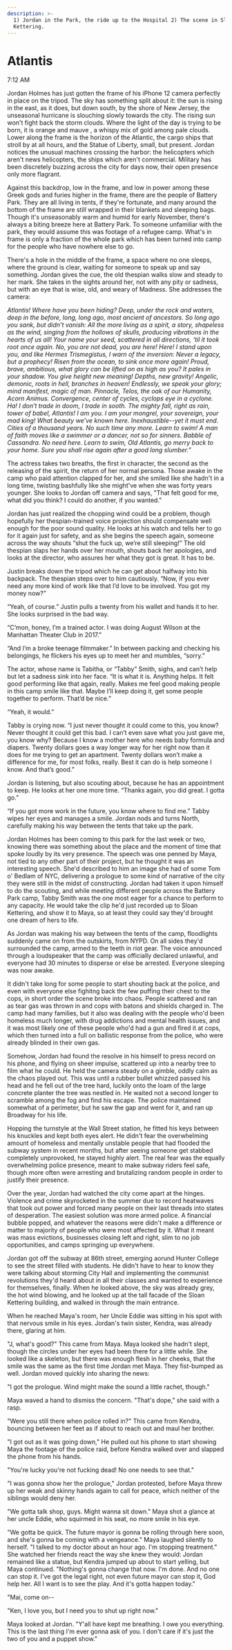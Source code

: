 ```yaml
---
description: >-
  1) Jordan in the Park, the ride up to the Hospital 2) The scene in Sloan
  Kettering.
---
```


# Atlantis

7:12 AM

Jordan Holmes has just gotten the frame of his iPhone 12 camera perfectly in place on the tripod. The sky has something split about it: the sun is rising in the east, as it does, but down south, by the shore of New Jersey, the unseasonal hurricane is slouching slowly towards the city. The rising sun won't fight back the storm clouds. Where the light of the day is trying to be born, it is orange and mauve , a whispy mix of gold among pale clouds. Lower along the frame is the horizon of the Atlantic, the cargo ships that stroll by at all hours, and the Statue of Liberty, small, but present. Jordan notices the unusual machines crossing the harbor: the helicopters which aren't news helicopters, the ships which aren't commercial. Military has been discretely buzzing across the city for days now, their open presence only more flagrant.

Against this backdrop, low in the frame, and low in power among these Greek gods and furies higher in the frame, there are the people of Battery Park. They are all living in tents, if they're fortunate, and many around the bottom of the frame are still wrapped in  their blankets and sleeping bags. Though it's unseasonably warm and humid for early November, there's always a biting breeze here at Battery Park. To someone unfamiliar with the park, they would assume this was footage of a refugee camp. What's in frame is only a fraction of the whole park which has been turned into camp for the people who have nowhere else to go.

There's a hole in the middle of the frame, a space where no one sleeps, where the ground is clear, waiting for someone to speak up and say something. Jordan gives the cue, the old thespian walks slow and steady to her mark. She takes in the sights around her, not with any pity or sadness, but with an eye that is wise, old, and weary of Madness. She addresses the camera:

_Atlantis! Where have you been hiding? Deep, under the rock and waters, deep in the before, long, long ago, most ancient of ancestors. So long ago you sank, but didn’t vanish: All the more living as a spirit, a story, shapeless as the wind, singing from the hollows of skulls, producing vibrations in the hearts of us all! Your name your seed, scattered in all directions, ‘til it took root once again. No, you are not dead, you are here! Here! I stand upon you, and like Hermes Trismegistus, I warn of the inversion: Never a legacy, but a prophecy! Risen from the ocean, to sink once more again! Proud, brave, ambitious, what glory can be lifted on as high as you? It pales in your shadow. You give height new meaning! Depths, new gravity! Angelic, demonic, roots in hell, branches in heaven! Endlessly, we speak your glory; mind manifest, magic of man. Pinnacle, Telos, the oak of our Humanity, Acorn Animus. Convergence, center of cycles, cyclops eye in a cyclone. Ha! I don’t trade in doom, I trade in sooth. The mighty fall, right as rain, tower of babel, Atlantis! I am you. I am your mongrel, your sovereign, your mad king! What beauty we’ve known here. Inexhaustible--yet it must end. Cities of a thousand years. No such time any more. Learn to swim! A man of faith moves like a swimmer or a dancer, not so for sinners. Babble of Cassandra. No need here. Learn to swim, Old Atlantis, go merry back to your home. Sure you shall rise again after a good long slumber.”_

The actress takes two breaths, the first in character, the second as the releasing of the spirit, the return of her normal persona. Those awake in the camp who paid attention clapped for her, and she smiled like she hadn't in a long time, twisting bashfully like she might've when she was forty years younger. She looks to Jordan off camera and says, "That felt good for me, what did you think? I could do another, if you wanted."

Jordan has just realized the chopping wind could be a problem, though hopefully her thespian-trained voice projection should compensate well enough for the poor sound quality. He looks at his watch and tells her to go for it again just for safety, and as she begins the speech again, someone across the way shouts “shut the fuck up, we’re still sleeping!” The old thespian slaps her hands over her mouth, shouts back her apologies, and looks at the director, who assures her what they got is great. It has to be. 

 Justin breaks down the tripod which he can get about halfway into his backpack. The thespian steps over to him cautiously. “Now, if you ever need any more kind of work like that I’d love to be involved. You got my money now?”

 “Yeah, of course.” Justin pulls a twenty from his wallet and hands it to her. She looks surprised in the bad way.

 “C’mon, honey, I’m a trained actor. I was doing August Wilson at the Manhattan Theater Club in 2017.”

 “And I’m a broke teenage filmmaker.” In between packing and checking his belongings, he flickers his eyes up to meet her and mumbles, “sorry.”

 The actor, whose name is Tabitha, or “Tabby” Smith, sighs, and can’t help but let a sadness sink into her face. “It is what it is. Anything helps. It felt good performing like that again, really. Makes me feel good making people in this camp smile like that. Maybe I’ll keep doing it, get some people together to perform. That’d be nice.”

 “Yeah, it would.”

Tabby is crying now. “I just never thought it could come to this, you know? Never thought it could get this bad. I can’t even save what you just gave me, you know why? Because I know a mother here who needs baby formula and diapers. Twenty dollars goes a way longer way for her right now than it does for me trying to get an apartment. Twenty dollars won’t make a difference for me, for most folks, really. Best it can do is help someone I know. And that’s good.”

 Jordan is listening, but also scouting about, because he has an appointment to keep. He looks at her one more time. “Thanks again, you did great. I gotta go.”

 “If you got more work in the future, you know where to find me.” Tabby wipes her eyes and manages a smile. Jordan nods and turns North, carefully making his way between the tents that take up the park.

Jordan Holmes has been coming to this park for the last week or two, knowing there was something about the place and the moment of time that spoke loudly by its very presence. The speech was one penned by Maya, not tied to any other part of their project, but he thought it was an interesting speech. She'd described to him an image she had of some Tom o' Bedlam of NYC, delivering a prologue to some kind of narrative of the city they were still in the midst of constructing. Jordan had taken it upon himself to do the scouting, and while meeting different people across the Battery Park camp, Tabby Smith was the one most eager for a chance to perform to any capacity. He would take the clip he'd just recorded up to Sloan Kettering, and show it to Maya, so at least they could say they'd brought one dream of hers to life.

As Jordan was making his way between the tents of the camp, floodlights suddenly came on from the outskirts, from NYPD. On all sides they'd surrounded the camp, armed to the teeth in riot gear. The voice announced through a loudspeaker that the camp was officially declared unlawful, and everyone had 30 minutes to disperse or else be arrested. Everyone sleeping was now awake. 

It didn't take long for some people to start shouting back at the police, and even with everyone else fighitng back the few puffing their chest to the cops, in short order the scene broke into chaos. People scattered and ran as tear gas was thrown in and cops with batons and shields charged in. The camp had many families, but it also was dealing with the people who'd been homeless much longer, with drug addictions and mental health issues, and it was most likely one of these people who'd had a gun and fired it at cops, which then turned into a full on ballistic response from the police, who were already blinded in their own gas.

Somehow, Jordan had found the resolve in his himself to press record on his phone, and flying on sheer impulse, scattered up into a nearby tree to film what he could. He held the camera steady on a gimble, oddly calm as the chaos played out. This was until a rubber bullet whizzed passed his head and he fell out of the tree hard, luckily onto the loam of the large concrete planter the tree was nestled in. He waited not a second longer to scramble among the fog and find his escape. The police maintained somewhat of a perimeter, but he saw the gap and went for it, and ran up Broadway for his life.

Hopping the turnstyle at the Wall Street station, he fitted his keys between his knuckles and kept both eyes alert. He didn't fear the overwhelming amount of homeless and mentally unstable people that had flooded the subway system in recent months, but after seeing someone get stabbed completely unprovoked, he stayed highly alert. The real fear was the equally overwhelming police presence, meant to make subway riders feel safe, though more often were arresting and brutalizing random people in order to justify their presence.

Over the year, Jordan had watched the city come apart at the hinges. Violence and crime skyrocketed in the summer due to record heatwaves that took out power and forced many people on their last threads into states of desperation. The easiest solution was more armed police. A financial bubble popped, and whatever the reasons were didn't make a difference or matter to majority of people who were most affected by it. What it meant was mass evictions, businesses closing left and right, slim to no job opportunities, and camps springing up everywhere. 

Jordan got off the subway at 86th street, emerging aorund Hunter College to see the street filled with students. He didn't have to hear to know they were talking about storming City Hall and implementing the communist revolutions they'd heard about in all their classes and wanted to experience for themselves, finally. When he looked above, the sky was already grey, the hot wind blowing, and he looked up at the tall facade of the Sloan Kettering building, and walked in through the main entrance.

When he reached Maya's room, her Uncle Eddie  was sitting in his spot with that nervous smile in his eyes. Jordan's twin sister, Kendra, was already there, glaring at him.

"J, what's good?" This came from Maya. Maya looked she hadn't slept, though the circles under her eyes had been there for a little while. She looked like a skeleton, but there was enough flesh in her cheeks, that the smile was the same as the first time Jordan met Maya. They fist-bumped as well. Jordan moved quickly into sharing the news:

"I got the prologue. Wind might make the sound a little rachet, though."

Maya waved a hand to dismiss the concern. "That's dope," she said with a rasp. 

"Were you still there when police rolled in?" This came from Kendra, bouncing between her feet as if about to reach out and maul her brother.

"I got out as it was going down," He pulled out his phone to start showing Maya the footage of the police raid, before Kendra walked over and slapped the phone from his hands. 

"You're lucky you're not fucking dead! No one needs to see that."

"I was gonna show her the prologue," Jordan protested, before Maya threw up her weak and skinny hands again to call for peace, which neither of the siblings would deny her.

"We gotta talk shop, guys. Might wanna sit down."  Maya shot a glance at her uncle Eddie, who squirmed in his seat, no more smile in his eye.

"We gotta be quick. The future mayor is gonna be rolling through here soon, and she's gonna be coming with a vengeance." Maya laughed silently to herself. "I talked to my doctor about an hour ago. I'm stopping treatment." She watched her friends react the way she knew they would: Jordan remained like a statue, but Kendra jumped up about to start yelling, but Maya continued. "Nothing's gonna change that now. I'm done. And no one can stop it. I've got the legal right, not even future mayor can stop it, God help her. All I want is to see the play. And it's gotta happen today."

"Mai, come on--

"Ken, I love you, but I need you to shut up right now."

Maya looked at Jordan. "Y'all have kept me breathing. I owe you everything. This is the last thing I'm ever gonna ask of you. I don't care if it's just the two of you and a puppet show."

